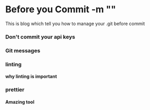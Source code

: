 # Before you Commit -m "" 
This is blog which tell you how to manage your .git before commit 


### Don't commit your api keys

### Git messages 

### linting 
#### why linting is important 

### prettier 
#### Amazing tool 
